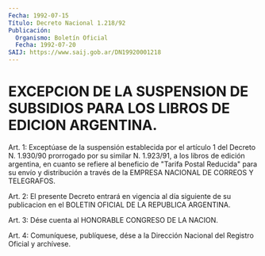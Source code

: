 ```yaml
---
Fecha: 1992-07-15
Título: Decreto Nacional 1.218/92
Publicación:
  Organismo: Boletín Oficial
  Fecha: 1992-07-20
SAIJ: https://www.saij.gob.ar/DN19920001218
---
```

# EXCEPCION DE LA SUSPENSION DE SUBSIDIOS PARA LOS LIBROS DE EDICION ARGENTINA.

<a id="1"></a>
Art. 1: Exceptúase de la suspensión establecida por el artículo 1 del Decreto  N. 1.930/90 prorrogado por su similar N. 1.923/91, a los libros de edición  argentina, en cuanto se refiere al beneficio de "Tarifa Postal Reducida"  para  su envío y distribución a través de la EMPRESA NACIONAL DE CORREOS Y TELEGRAFOS.

<a id="2"></a>
Art.  2:  El  presente  Decreto  entrará  en  vigencia  al día siguiente  de  su publicacion en el BOLETIN OFICIAL DE LA REPUBLICA ARGENTINA.

<a id="3"></a>
Art.  3:  Dése  cuenta  al  HONORABLE  CONGRESO  DE LA NACION.

<a id="4"></a>
Art.  4: Comuníquese, publíquese, dése a la Dirección Nacional del Registro Oficial y archívese.